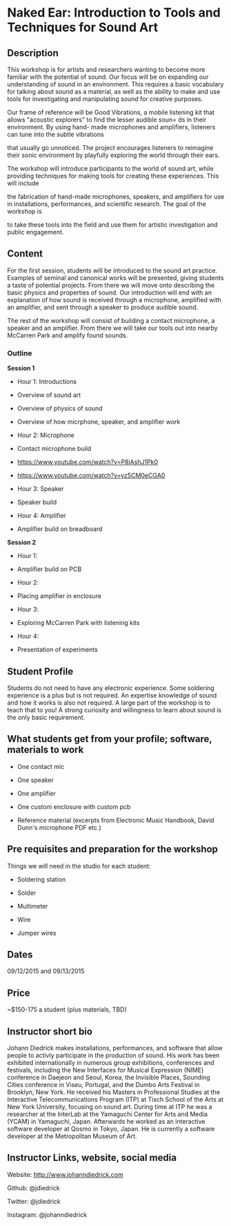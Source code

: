 # Naked Ear: Introduction to Tools and Techniques for Sound Art


## Description

This workshop is for artists and researchers wanting to become more
familiar with the potential of sound. Our focus will be on expanding our
understanding of sound in an environment. This requires a basic vocabulary
for talking about sound as a material, as well as the ability to make and
use tools for investigating and manipulating sound for creative purposes.

Our frame of reference will be Good Vibrations, a mobile listening kit that
allows "acoustic explorers" to find the lesser audible soun=
ds in their
environment. By using hand- made microphones and amplifiers, listeners can
tune into the subtle vibrations

that usually go unnoticed. The project encourages listeners to reimagine
their sonic environment by playfully exploring the world through their ears.

The workshop will introduce participants to the world of sound art, while
providing techniques for making tools for creating these experiences. This
will include

the fabrication of hand-made microphones, speakers, and amplifiers for use
in installations, performances, and scientific research. The goal of the
workshop is

to take these tools into the field and use them for artistic investigation
and public engagement.

## Content

For the first session, students will be introduced to the sound art
practice. Examples of seminal and canonical works will be presented, giving
students a taste of potential projects. From there we will move onto
describing the basic physics and properties of sound. Our introduction will
end with an explanation of how sound is received through a microphone,
amplified with an amplifier, and sent through a speaker to produce audible
sound.

The rest of the workshop will consist of building a contact microphone, a
speaker and an amplifier. From there we will take our tools out into nearby
McCarren Park and amplify found sounds.

### Outline

**Session 1**

-  Hour 1: Introductions

- Overview of sound art

- Overview of physics of sound

- Overview of how micrphone, speaker, and amplifier work

-  Hour 2: Microphone

- Contact microphone build

- https://www.youtube.com/watch?v=P8iAshJ1Pk0

- https://www.youtube.com/watch?v=yz5CM0eCGA0

-  Hour 3: Speaker

- Speaker build

-  Hour 4: Amplifier

- Amplifier build on breadboard

**Session 2**

- Hour 1:

- Amplifier build on PCB

- Hour 2:

- Placing amplifier in enclosure

- Hour 3:

- Exploring McCarren Park with listening kits

- Hour 4:

- Presentation of experiments

## Student Profile

Students do not need to have any electronic experience. Some soldering
experience is a plus but is not required. An expertise knowledge of sound
and how it works is also not required. A large part of the workshop is to
teach that to you! A strong curiosity and willingness to learn about sound
is the only basic requirement.

## What students get from your profile; software, materials to work

- One contact mic

- One speaker

- One amplifier

- One custom enclosure with custom pcb

- Reference material (excerpts from Electronic Music Handbook, David Dunn's
microphone PDF etc.)

## Pre requisites and preparation for the workshop

Things we will need in the studio for each student:

- Soldering station

- Solder

- Multimeter

- Wire

- Jumper wires

## Dates

09/12/2015 and 09/13/2015

## Price

~$150-175 a student (plus materials, TBD)

## Instructor short bio

Johann Diedrick makes installations, performances, and software that allow
people to activly participate in the production of sound. His work has been
exhibited internationally in numerous group exhibitions, conferences and
festivals, including the New Interfaces for Musical Expression (NIME)
conference in Daejeon and Seoul, Korea, the Invisible Places, Sounding
Cities conference in Viseu, Portugal, and the Dumbo Arts Festival in
Brooklyn, New York. He received his Masters in Professional Studies at the
Interactive Telecommunications Program (ITP) at Tisch School of the Arts at
New York University, focusing on sound art. During time at ITP he was a
researcher at the InterLab at the Yamaguchi Center for Arts and Media
(YCAM) in Yamaguchi, Japan. Afterwards he worked as an interactive software
developer at Qosmo in Tokyo, Japan. He is currently a software developer at
the Metropolitan Museum of Art.

## Instructor Links, website, social media

Website: http://www.johanndiedrick.com

Github: @jdiedrick

Twitter: @jdiedrick

Instagram: @johanndiedrick
